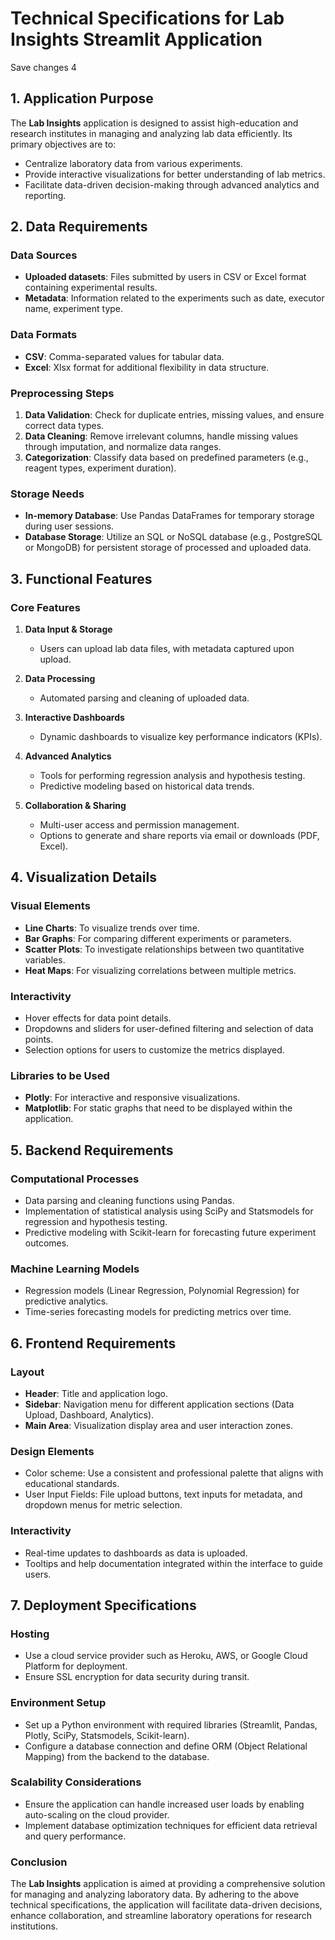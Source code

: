 # Technical Specifications for Lab Insights Streamlit Application

Save changes 4

## 1. Application Purpose
The **Lab Insights** application is designed to assist high-education and research institutes in managing and analyzing lab data efficiently. Its primary objectives are to:
- Centralize laboratory data from various experiments.
- Provide interactive visualizations for better understanding of lab metrics.
- Facilitate data-driven decision-making through advanced analytics and reporting.

## 2. Data Requirements
### Data Sources
- **Uploaded datasets**: Files submitted by users in CSV or Excel format containing experimental results.
- **Metadata**: Information related to the experiments such as date, executor name, experiment type.

### Data Formats
- **CSV**: Comma-separated values for tabular data.
- **Excel**: Xlsx format for additional flexibility in data structure.

### Preprocessing Steps
1. **Data Validation**: Check for duplicate entries, missing values, and ensure correct data types.
2. **Data Cleaning**: Remove irrelevant columns, handle missing values through imputation, and normalize data ranges.
3. **Categorization**: Classify data based on predefined parameters (e.g., reagent types, experiment duration).

### Storage Needs
- **In-memory Database**: Use Pandas DataFrames for temporary storage during user sessions.
- **Database Storage**: Utilize an SQL or NoSQL database (e.g., PostgreSQL or MongoDB) for persistent storage of processed and uploaded data.

## 3. Functional Features
### Core Features
1. **Data Input & Storage**
   - Users can upload lab data files, with metadata captured upon upload.
   
2. **Data Processing**
   - Automated parsing and cleaning of uploaded data.
   
3. **Interactive Dashboards**
   - Dynamic dashboards to visualize key performance indicators (KPIs).
   
4. **Advanced Analytics**
   - Tools for performing regression analysis and hypothesis testing.
   - Predictive modeling based on historical data trends.
   
5. **Collaboration & Sharing**
   - Multi-user access and permission management.
   - Options to generate and share reports via email or downloads (PDF, Excel).

## 4. Visualization Details
### Visual Elements
- **Line Charts**: To visualize trends over time.
- **Bar Graphs**: For comparing different experiments or parameters.
- **Scatter Plots**: To investigate relationships between two quantitative variables.
- **Heat Maps**: For visualizing correlations between multiple metrics.

### Interactivity
- Hover effects for data point details.
- Dropdowns and sliders for user-defined filtering and selection of data points.
- Selection options for users to customize the metrics displayed.

### Libraries to be Used
- **Plotly**: For interactive and responsive visualizations.
- **Matplotlib**: For static graphs that need to be displayed within the application.

## 5. Backend Requirements
### Computational Processes
- Data parsing and cleaning functions using Pandas.
- Implementation of statistical analysis using SciPy and Statsmodels for regression and hypothesis testing.
- Predictive modeling with Scikit-learn for forecasting future experiment outcomes.

### Machine Learning Models
- Regression models (Linear Regression, Polynomial Regression) for predictive analytics.
- Time-series forecasting models for predicting metrics over time.

## 6. Frontend Requirements
### Layout
- **Header**: Title and application logo.
- **Sidebar**: Navigation menu for different application sections (Data Upload, Dashboard, Analytics).
- **Main Area**: Visualization display area and user interaction zones.

### Design Elements
- Color scheme: Use a consistent and professional palette that aligns with educational standards.
- User Input Fields: File upload buttons, text inputs for metadata, and dropdown menus for metric selection.

### Interactivity
- Real-time updates to dashboards as data is uploaded.
- Tooltips and help documentation integrated within the interface to guide users.

## 7. Deployment Specifications
### Hosting
- Use a cloud service provider such as Heroku, AWS, or Google Cloud Platform for deployment.
- Ensure SSL encryption for data security during transit.

### Environment Setup
- Set up a Python environment with required libraries (Streamlit, Pandas, Plotly, SciPy, Statsmodels, Scikit-learn).
- Configure a database connection and define ORM (Object Relational Mapping) from the backend to the database.

### Scalability Considerations
- Ensure the application can handle increased user loads by enabling auto-scaling on the cloud provider.
- Implement database optimization techniques for efficient data retrieval and query performance.

### Conclusion
The **Lab Insights** application is aimed at providing a comprehensive solution for managing and analyzing laboratory data. By adhering to the above technical specifications, the application will facilitate data-driven decisions, enhance collaboration, and streamline laboratory operations for research institutions.